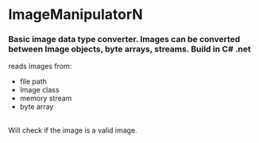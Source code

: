 # ImageManipulatorN
<h3>
Basic image data type converter. Images can be converted between Image objects, byte arrays, streams. Build in C# .net
</h3>

reads images from:
<ul>
  <li>file path</li>
  <li>Image class</li>
  <li>memory stream</li>
  <li>byte array</li>
</ul>

<br/>
Will check if the image is a valid image.
